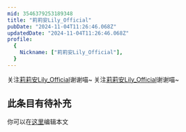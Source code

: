 ```yaml
---
mid: 3546379253189348
title: "莉莉安Lily_Official"
pubDate: "2024-11-04T11:26:46.068Z"
updatedDate: "2024-11-04T11:26:46.068Z"
profile:
  {
    Nickname: ["莉莉安Lily_Official"],
  }
---
```


关注[莉莉安Lily_Official](https://space.bilibili.com/3546379253189348)谢谢喵~ 关注[莉莉安Lily_Official](https://space.bilibili.com/3546379253189348)谢谢喵~

## 此条目有待补充
你可以在[这里](https://github.com/Yuhanawa/VTuber.ICU/edit/master/src/content/v/莉莉安Lily_Official/index.md)编辑本文
